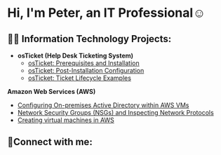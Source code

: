 <h1>Hi, I'm Peter, an IT Professional</a>☺</h1>

<h2>👨‍💻 Information Technology Projects:</h2>

- <b>osTicket (Help Desk Ticketing System)</b>
  - [osTicket: Prerequisites and Installation](https://github.com/PeterCodyLeon/osticket-prereqs)
  - [osTicket: Post-Installation Configuration](https://github.com/PeterCodyLeon/post-install-config)
  - [osTicket: Ticket Lifecycle Examples ](https://github.com/PeterCodyLeon/configure-ad)

<b>Amazon Web Services (AWS)</b>
  - [Configuring On-premises Active Directory within AWS VMs](https://github.com/joshmadakorcc/configure-ad)  
  - [Network Security Groups (NSGs) and Inspecting Network Protocols](https://github.com/PeterCodyLeon/Network-Security-Groups-NSGs-and-Inspecting-Network-Protocols)
  - [Creating virtual machines in AWS](https://github.com/PeterCodyLeon/Creating-virtual-machines-in-AWS)


<h2>🤳Connect with me:</h2>


[linkedin]: [https://linkedin.com/in/Josh](https://www.linkedin.com/in/peter-leon-b1755b2b8/)https://www.linkedin.com/in/peter-leon-b1755b2b8/
